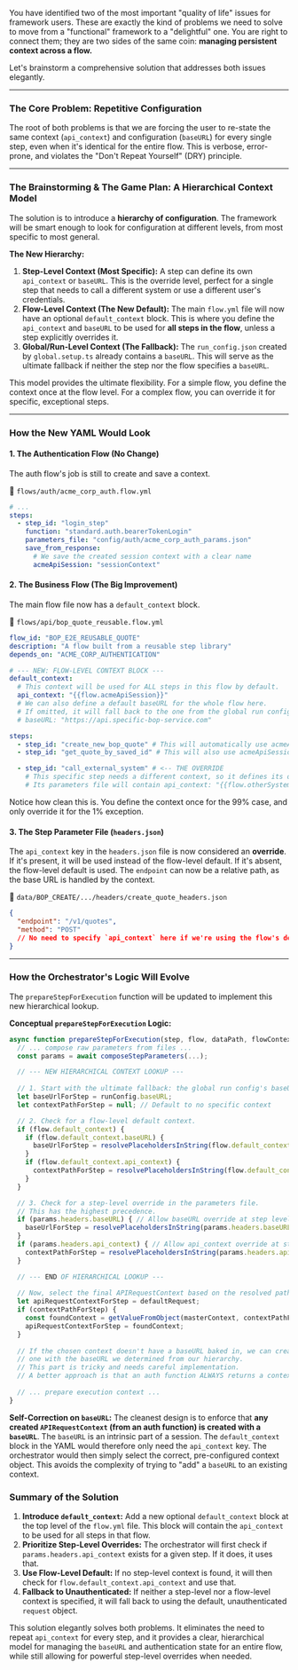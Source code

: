 You have identified two of the most important "quality of life" issues for framework users. These are exactly the kind of problems we need to solve to move from a "functional" framework to a "delightful" one. You are right to connect them; they are two sides of the same coin: **managing persistent context across a flow.**

Let's brainstorm a comprehensive solution that addresses both issues elegantly.

---

### **The Core Problem: Repetitive Configuration**

The root of both problems is that we are forcing the user to re-state the same context (`api_context`) and configuration (`baseURL`) for every single step, even when it's identical for the entire flow. This is verbose, error-prone, and violates the "Don't Repeat Yourself" (DRY) principle.

---

### **The Brainstorming & The Game Plan: A Hierarchical Context Model**

The solution is to introduce a **hierarchy of configuration**. The framework will be smart enough to look for configuration at different levels, from most specific to most general.

**The New Hierarchy:**

1.  **Step-Level Context (Most Specific):** A step can define its own `api_context` or `baseURL`. This is the override level, perfect for a single step that needs to call a different system or use a different user's credentials.
2.  **Flow-Level Context (The New Default):** The main `flow.yml` file will now have an optional `default_context` block. This is where you define the `api_context` and `baseURL` to be used for **all steps in the flow**, unless a step explicitly overrides it.
3.  **Global/Run-Level Context (The Fallback):** The `run_config.json` created by `global.setup.ts` already contains a `baseURL`. This will serve as the ultimate fallback if neither the step nor the flow specifies a `baseURL`.

This model provides the ultimate flexibility. For a simple flow, you define the context once at the flow level. For a complex flow, you can override it for specific, exceptional steps.

---

### **How the New YAML Would Look**

#### **1. The Authentication Flow (No Change)**

The auth flow's job is still to create and save a context.

📁 `flows/auth/acme_corp_auth.flow.yml`
```yaml
# ...
steps:
  - step_id: "login_step"
    function: "standard.auth.bearerTokenLogin"
    parameters_file: "config/auth/acme_corp_auth_params.json"
    save_from_response:
      # We save the created session context with a clear name
      acmeApiSession: "sessionContext"
```

#### **2. The Business Flow (The Big Improvement)**

The main flow file now has a `default_context` block.

📁 `flows/api/bop_quote_reusable.flow.yml`
```yaml
flow_id: "BOP_E2E_REUSABLE_QUOTE"
description: "A flow built from a reusable step library"
depends_on: "ACME_CORP_AUTHENTICATION"

# --- NEW: FLOW-LEVEL CONTEXT BLOCK ---
default_context:
  # This context will be used for ALL steps in this flow by default.
  api_context: "{{flow.acmeApiSession}}" 
  # We can also define a default baseURL for the whole flow here.
  # If omitted, it will fall back to the one from the global run config.
  # baseURL: "https://api.specific-bop-service.com" 

steps:
  - step_id: "create_new_bop_quote" # This will automatically use acmeApiSession
  - step_id: "get_quote_by_saved_id" # This will also use acmeApiSession

  - step_id: "call_external_system" # <-- THE OVERRIDE
    # This specific step needs a different context, so it defines its own.
    # Its parameters file will contain api_context: "{{flow.otherSystemSession}}"
```
Notice how clean this is. You define the context once for the 99% case, and only override it for the 1% exception.

#### **3. The Step Parameter File (`headers.json`)**

The `api_context` key in the `headers.json` file is now considered an **override**. If it's present, it will be used instead of the flow-level default. If it's absent, the flow-level default is used. The `endpoint` can now be a relative path, as the base URL is handled by the context.

📁 `data/BOP_CREATE/.../headers/create_quote_headers.json`
```json
{
  "endpoint": "/v1/quotes",
  "method": "POST"
  // No need to specify `api_context` here if we're using the flow's default.
}
```

---

### **How the Orchestrator's Logic Will Evolve**

The `prepareStepForExecution` function will be updated to implement this new hierarchical lookup.

**Conceptual `prepareStepForExecution` Logic:**
```typescript
async function prepareStepForExecution(step, flow, dataPath, flowContext, ...) {
  // ... compose raw parameters from files ...
  const params = await composeStepParameters(...);

  // --- NEW HIERARCHICAL CONTEXT LOOKUP ---
  
  // 1. Start with the ultimate fallback: the global run config's baseURL.
  let baseUrlForStep = runConfig.baseURL;
  let contextPathForStep = null; // Default to no specific context

  // 2. Check for a flow-level default context.
  if (flow.default_context) {
    if (flow.default_context.baseURL) {
      baseUrlForStep = resolvePlaceholdersInString(flow.default_context.baseURL, masterContext);
    }
    if (flow.default_context.api_context) {
      contextPathForStep = resolvePlaceholdersInString(flow.default_context.api_context, masterContext);
    }
  }

  // 3. Check for a step-level override in the parameters file.
  // This has the highest precedence.
  if (params.headers.baseURL) { // Allow baseURL override at step level
    baseUrlForStep = resolvePlaceholdersInString(params.headers.baseURL, masterContext);
  }
  if (params.headers.api_context) { // Allow api_context override at step level
    contextPathForStep = resolvePlaceholdersInString(params.headers.api_context, masterContext);
  }

  // --- END OF HIERARCHICAL LOOKUP ---
  
  // Now, select the final APIRequestContext based on the resolved path.
  let apiRequestContextForStep = defaultRequest;
  if (contextPathForStep) {
    const foundContext = getValueFromObject(masterContext, contextPathForStep);
    apiRequestContextForStep = foundContext;
  }
  
  // If the chosen context doesn't have a baseURL baked in, we can create a new
  // one with the baseURL we determined from our hierarchy.
  // This part is tricky and needs careful implementation.
  // A better approach is that an auth function ALWAYS returns a context with a baseURL.
  
  // ... prepare execution context ...
}
```
**Self-Correction on `baseURL`:** The cleanest design is to enforce that **any created `APIRequestContext` (from an auth function) is created with a `baseURL`**. The `baseURL` is an intrinsic part of a session. The `default_context` block in the YAML would therefore only need the `api_context` key. The orchestrator would then simply select the correct, pre-configured context object. This avoids the complexity of trying to "add" a `baseURL` to an existing context.

### **Summary of the Solution**

1.  **Introduce `default_context`:** Add a new optional `default_context` block at the top level of the `flow.yml` file. This block will contain the `api_context` to be used for all steps in that flow.
2.  **Prioritize Step-Level Overrides:** The orchestrator will first check if `params.headers.api_context` exists for a given step. If it does, it uses that.
3.  **Use Flow-Level Default:** If no step-level context is found, it will then check for `flow.default_context.api_context` and use that.
4.  **Fallback to Unauthenticated:** If neither a step-level nor a flow-level context is specified, it will fall back to using the default, unauthenticated `request` object.

This solution elegantly solves both problems. It eliminates the need to repeat `api_context` for every step, and it provides a clear, hierarchical model for managing the `baseURL` and authentication state for an entire flow, while still allowing for powerful step-level overrides when needed.
